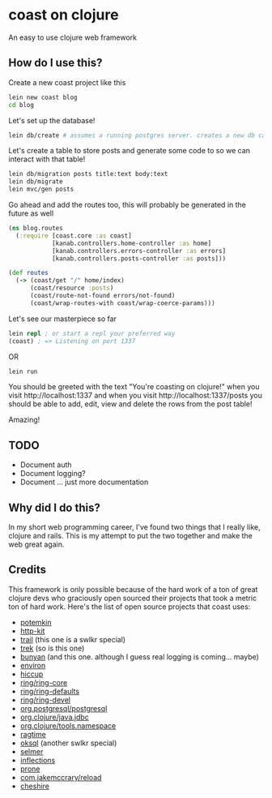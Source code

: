 # coast on clojure

An easy to use clojure web framework

## How do I use this?

Create a new coast project like this
```bash
lein new coast blog
cd blog
```

Let's set up the database!
```bash
lein db/create # assumes a running postgres server. creates a new db called blog_dev
```

Let's create a table to store posts and generate some code to so we can interact with that table!
```bash
lein db/migration posts title:text body:text
lein db/migrate
lein mvc/gen posts
```

Go ahead and add the routes too, this will probably be generated in the future as well
```clojure
(ns blog.routes
  (:require [coast.core :as coast]
            [kanab.controllers.home-controller :as home]
            [kanab.controllers.errors-controller :as errors]
            [kanab.controllers.posts-controller :as posts]))

(def routes
  (-> (coast/get "/" home/index)
      (coast/resource :posts)
      (coast/route-not-found errors/not-found)
      (coast/wrap-routes-with coast/wrap-coerce-params)))
```

Let's see our masterpiece so far

```clojure
lein repl ; or start a repl your preferred way
(coast) ; => Listening on port 1337
```

OR

```bash
lein run
```

You should be greeted with the text "You're coasting on clojure!"
when you visit http://localhost:1337 and when you visit http://localhost:1337/posts
you should be able to add, edit, view and delete the rows from the post table!

Amazing!

## TODO

- Document auth
- Document logging?
- Document ... just more documentation

## Why did I do this?

In my short web programming career, I've found two things
that I really like, clojure and rails. This is my attempt
to put the two together and make the web great again.

## Credits

This framework is only possible because of the hard work of
a ton of great clojure devs who graciously open sourced their
projects that took a metric ton of hard work. Here's the list
of open source projects that coast uses:

- [potemkin](https://github.com/ztellman/potemkin)
- [http-kit](https://github.com/http-kit/http-kit)
- [trail](https://github.com/swlkr/trail) (this one is a swlkr special)
- [trek](https://github.com/swlkr/trek) (so is this one)
- [bunyan](https://github.com/swlkr/bunyan) (and this one. although I guess real logging is coming... maybe)
- [environ](https://github.com/weavejester/environ)
- [hiccup](https://github.com/weavejester/hiccup)
- [ring/ring-core](https://github.com/ring-clojure/ring)
- [ring/ring-defaults](https://github.com/ring-clojure/ring-defaults)
- [ring/ring-devel](https://github.com/ring-clojure/ring)
- [org.postgresql/postgresql](https://github.com/pgjdbc/pgjdbc)
- [org.clojure/java.jdbc](https://github.com/clojure/java.jdbc)
- [org.clojure/tools.namespace](https://github.com/clojure/tools.namespace)
- [ragtime](https://github.com/weavejester/ragtime)
- [oksql](https://github.com/swlkr/oksql) (another swlkr special)
- [selmer](https://github.com/yogthos/Selmer)
- [inflections](https://github.com/r0man/inflections-clj)
- [prone](https://github.com/magnars/prone)
- [com.jakemccrary/reload](https://github.com/jakemcc/reload)
- [cheshire](https://github.com/dakrone/cheshire)

